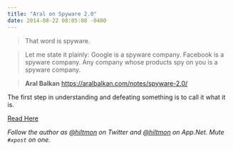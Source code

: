 ```yaml
---
title: "Aral on Spyware 2.0"
date: 2014-08-22 08:05:08 -0400
---
```


> That word is spyware.

> Let me state it plainly: Google is a spyware company. Facebook is a spyware company. Any company whose products spy on you is a spyware company.

> **Aral Balkan** https://aralbalkan.com/notes/spyware-2.0/

The first step in understanding and defeating something is to call it what it is.

[Read Here](https://aralbalkan.com/notes/spyware-2.0/)

*Follow the author as [@hiltmon](https://twitter.com/hiltmon) on Twitter and [@hiltmon](http://alpha.app.net/hiltmon) on App.Net. Mute `#xpost` on one.*
